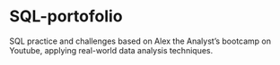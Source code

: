 # SQL-portofolio
SQL practice and challenges based on Alex the Analyst’s bootcamp on Youtube, applying real-world data analysis techniques.
